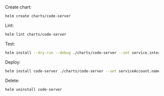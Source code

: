 Create chart:

```bash
helm create charts/code-server
```

Lint: 

```bash
helm lint charts/code-server
```

Test:

```bash
helm install --dry-run --debug ./charts/code-server --set service.internalPort=8080 --generate-name
```

Deploy:

```bash
helm install code-server ./charts/code-server --set serviceAccount.name=anyuid,openshiftRoute.enabled=true,password=changeme
```

Delete:

```bash
helm uninstall code-server
```

